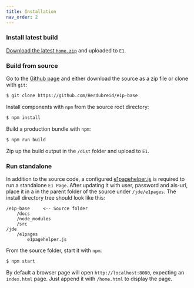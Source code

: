 ```yaml
---
title: Installation
nav_order: 2
---
```


### Install latest build

[Download the latest `home.zip`](https://github.com/Herdubreid/e1p-base/releases/latest) and uploaded to `E1`.

### Build from source

Go to the [Github page](https://github.com/Herdubreid/e1p-base) and either download the source as a zip file or clone with `git`:

```bash
$ git clone https://github.com/Herdubreid/e1p-base
```

Install components with `npm` from the source root directory:

```bash
$ npm install
```

Build a production bundle with `npm`:

```bash
$ npm run build
```

Zip up the build output in the `/dist` folder and upload to `E1`.

### Run standalone

In addition to the source code, a configured [e1pagehelper.js](https://gist.github.com/Herdubreid/5daff3c5108a732b24ea1c735e1e721e) is required to run a standalone `E1 Page`.  After updating it with user, password and ais-url, place it in a in the parent folder of the source under `/jde/e1pages`.  The install directory tree should look like this:

```
/e1p-base     <-- Source folder
    /docs
    /node_modules
    /src
/jde
    /e1pages
        e1pagehelper.js
```

From the source folder, start it with `npm`:

```bash
$ npm start
```

By default a browser page will open `http://localhost:8080`, expecting an `index.html` page.  Just append it with `/home.html` to display the page.
